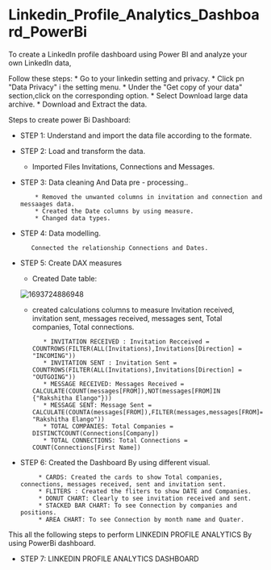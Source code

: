 # Linkedin_Profile_Analytics_Dashboard_PowerBi
To create a LinkedIn profile dashboard using Power BI and analyze your own LinkedIn data, 

Follow these steps:
    * Go to your linkedin setting and privacy.
    * Click pn "Data Privacy" i the setting menu.
    * Under the "Get copy of your data" section,click on the corresponding option.
    * Select Download large data archive.
    * Download and Extract the data.

Steps to create power Bi Dashboard:

* STEP 1: Understand and import the data file according to the formate.
     
* STEP 2: Load and transform the data.
  
     * Imported Files Invitations, Connections and Messages.
          
* STEP 3: Data cleaning And Data pre - processing..
  
          * Removed the unwanted columns in invitation and connection and messaages data.
          * Created the Date columns by using measure.
          * Changed data types.

* STEP 4: Data modelling.
    
         Connected the relationship Connections and Dates.
        
* STEP 5: Create DAX measures

   * Created Date table:
     
   ![1693724886948](https://github.com/rakshithaelango/Linkedin_Profile_Analytics_Dashboard_PowerBi/assets/116090323/ce0da497-a3f7-49f8-9fd5-fe9cd4965418)
  
  * created calculations columns to measure Invitation received, invitation sent, messages received, messages sent, Total companies, Total connections.

           * INVITATION RECEIVED : Invitation Recceived = COUNTROWS(FILTER(ALL(Invitations),Invitations[Direction] = "INCOMING"))
           * INVITATION SENT : Invitation Sent = COUNTROWS(FILTER(ALL(Invitations),Invitations[Direction] = "OUTGOING"))
           * MESSAGE RECEIVED: Messages Received = CALCULATE(COUNT(messages[FROM]),NOT(messages[FROM]IN {"Rakshitha Elango"}))
           * MESSAGE SENT: Message Sent = CALCULATE(COUNTA(messages[FROM]),FILTER(messages,messages[FROM]= "Rakshitha Elango"))
           * TOTAL COMPANIES: Total Companies = DISTINCTCOUNT(Connections[Company])
           * TOTAL CONNECTIONS: Total Connections = COUNT(Connections[First Name])
            

* STEP 6: Created the Dashboard By using different visual.
  
           * CARDS: Created the cards to show Total companies, connections, messages received, sent and invitation sent.
           * FLITERS : Created the fliters to show DATE and Companies.
           * DONUT CHART: Clearly to see invitation received and sent.
           * STACKED BAR CHART: To see Connection by companies and positions.
           * AREA CHART: To see Connection by month name and Quater.
          
This all the following steps to perform LINKEDIN PROFILE ANALYTICS By using PowerBi dashboard.

* STEP 7: LINKEDIN PROFILE ANALYTICS DASHBOARD

  



